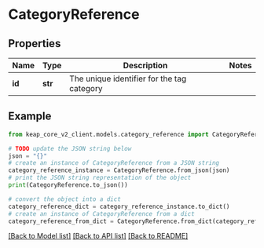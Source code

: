 # CategoryReference


## Properties

Name | Type | Description | Notes
------------ | ------------- | ------------- | -------------
**id** | **str** | The unique identifier for the tag category | 

## Example

```python
from keap_core_v2_client.models.category_reference import CategoryReference

# TODO update the JSON string below
json = "{}"
# create an instance of CategoryReference from a JSON string
category_reference_instance = CategoryReference.from_json(json)
# print the JSON string representation of the object
print(CategoryReference.to_json())

# convert the object into a dict
category_reference_dict = category_reference_instance.to_dict()
# create an instance of CategoryReference from a dict
category_reference_from_dict = CategoryReference.from_dict(category_reference_dict)
```
[[Back to Model list]](../README.md#documentation-for-models) [[Back to API list]](../README.md#documentation-for-api-endpoints) [[Back to README]](../README.md)


